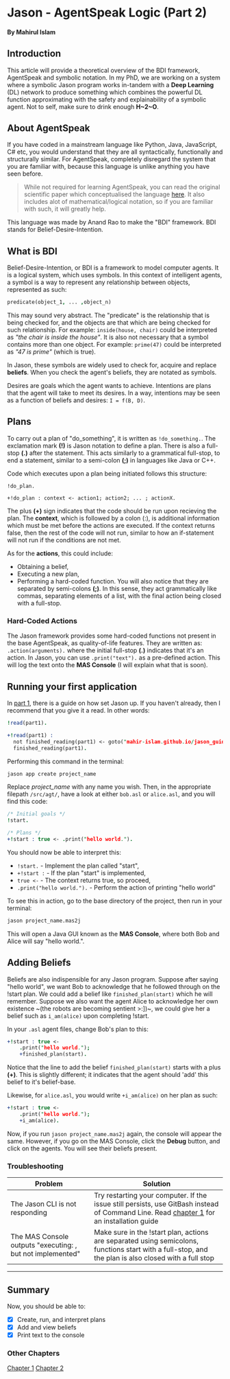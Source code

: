 # Jason - AgentSpeak Logic (Part 2)
#### By Mahirul Islam

## Introduction

This article will provide a theoretical overview of the BDI framework, AgentSpeak and symbolic notation. In my PhD, we are working on a system where a symbolic Jason program works in-tandem with a **Deep Learning** (DL) network to produce something which combines the powerful DL function approximating with the safety and explainability of a symbolic agent. Not to self, make sure to drink enough **H~2~O**.

## About AgentSpeak

If you have coded in a mainstream language like Python, Java, JavaScript, C# etc, you would understand that they are all syntactically, functionally and structurally similar. For AgentSpeak, completely disregard the system that you are familiar with, because this language is unlike anything you have seen before.

> While not required for learning AgentSpeak, you can read the original scientific paper which conceptualised the language [here](https://citeseerx.ist.psu.edu/document?repid=rep1&type=pdf&doi=a20352a44780acc63cce1417502088668bec5add). It also includes alot of mathematical/logical notation, so if you are familiar with such, it will greatly help.

This language was made by Anand Rao to make the "BDI" framework. BDI stands for Belief-Desire-Intention.

## What is BDI

Belief-Desire-Intention, or BDI is a framework to model computer agents. It is a logical system, which uses symbols. In this context of intelligent agents, a symbol is a way to represent any relationship between objects, represented as such:

```prolog
predicate(object_1, ... ,object_n)
```

This may sound very abstract. The "predicate" is the relationship that is being checked for, and the objects are that which are being checked for such relationship. For example: `inside(house, chair)` could be interpreted as *"the chair is inside the house"*. It is also not necessary that a symbol contains more than one object. For example: `prime(47)` could be interpreted as *"47 is prime"* (which is true). 

In Jason, these symbols are widely used to check for, acquire and replace **beliefs**. When you check the agent's beliefs, they are notated as symbols.

Desires are goals which the agent wants to achieve. Intentions are plans that the agent will take to meet its desires. In a way, intentions may be seen as a function of beliefs and desires: `I = f(B, D)`.

## Plans

To carry out a plan of "do_something", it is written as `!do_something.`. The exclamation mark **(!)** is Jason notation to define a plan. There is also a full-stop **(.)** after the statement. This acts similarly to a grammatical full-stop, to end a statement, similar to a semi-colon **(;)** in languages like Java or C++. 

Code which executes upon a plan being initiated follows this structure:

```
!do_plan.

+!do_plan : context <- action1; action2; ... ; actionX.
```

The plus **(+)** sign indicates that the code should be run upon recieving the plan. The **context**, which is followed by a colon (:), is additional information which must be met before the actions are executed. If the context returns false, then the rest of the code will not run, similar to how an if-statement will not run if the conditions are not met. 

As for the **actions**, this could include:
* Obtaining a belief,
* Executing a new plan,
* Performing a hard-coded function.
You will also notice that they are separated by semi-colons **(;)**. In this sense, they act grammatically like commas, separating elements of a list, with the final action being closed with a full-stop. 

### Hard-Coded Actions

The Jason framework provides some hard-coded functions not present in the base AgentSpeak, as quality-of-life features. They are written as: `.action(arguments).` where the initial full-stop **(.)** indicates that it's an action. In Jason, you can use `.print("text").` as a pre-defined action. This will log the text onto the **MAS Console** (I will explain what that is soon).

## Running your first application

In [part 1](mahir-islam.github.io/jason_guide_1), there is a guide on how set Jason up. If you haven't already, then I recommend that you give it a read. In other words:

```prolog
!read(part1).

+!read(part1) :
  not finished_reading(part1) <- goto("mahir-islam.github.io/jason_guide_1");
  finished_reading(part1).
```

Performing this command in the terminal:

```bash
jason app create project_name
```

Replace *project_name* with any name you wish. Then, in the appropriate filepath `/src/agt/`, have a look at either `bob.asl` or `alice.asl`, and you will find this code:

```prolog
/* Initial goals */
!start.

/* Plans */
+!start : true <- .print("hello world.").
```

You should now be able to interpret this:
* `!start.` - Implement the plan called "start",
* `+!start :` - If the plan "start" is implemented,
* `true <-` - The context returns true, so proceed,
* `.print("hello world.").` - Perform the action of printing "hello world"

To see this in action, go to the base directory of the project, then run in your terminal:

```bash
jason project_name.mas2j
```

This will open a Java GUI known as the **MAS Console**, where both Bob and Alice will say "hello world.".

## Adding Beliefs

Beliefs are also indispensible for any Jason program. Suppose after saying "hello world", we want Bob to acknowledge that he followed through on the !start plan. We could add a belief like `finished_plan(start)` which he will remember. Suppose we also want the agent Alice to acknowledge her own existence ~(the robots are becoming sentient >:])~, we could give her a belief such as `i_am(alice)` upon completing !start.

In your `.asl` agent files, change Bob's plan to this:

```prolog
+!start : true <-
	.print("hello world.");
	+finished_plan(start).
```

Notice that the line to add the belief `finished_plan(start)` starts with a plus **(+)**. This is slightly different; it indicates that the agent should 'add' this belief to it's belief-base.

Likewise, for `alice.asl`, you would write `+i_am(alice)` on her plan as such:

```prolog
+!start : true <-
	.print("hello world.");
	+i_am(alice).
```

Now, if you run `jason project_name.mas2j` again, the console will appear the same. However, if you go on the MAS Console, click the **Debug** button, and click on the agents. You will see their beliefs present.

### Troubleshooting

| Problem | Solution |
| ------ | ------ |
| The Jason CLI is not responding | Try restarting your computer. If the issue still persists, use GitBash instead of Command Line. Read [chapter 1](mahir-islam.github.io/jason_guide_1)  for an installation guide |
| The MAS Console outputs "executing: <action>, but not implemented" | Make sure in the !start plan, actions are separated using semicolons, functions start with a full-stop, and the plan is also closed with a full stop  |
-----


## Summary

Now, you should be able to:

- [x] Create, run, and interpret plans 
- [x] Add and view beliefs
- [x] Print text to the console

### Other Chapters

[Chapter 1](mahir-islam.github.io/jason_guide_1)
[Chapter 2](mahir-islam.github.io/jason_guide_2)


